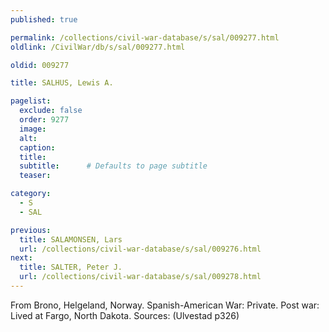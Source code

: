 ```yaml
---
published: true

permalink: /collections/civil-war-database/s/sal/009277.html
oldlink: /CivilWar/db/s/sal/009277.html

oldid: 009277

title: SALHUS, Lewis A.

pagelist:
  exclude: false
  order: 9277
  image: 
  alt:
  caption:
  title:
  subtitle:      # Defaults to page subtitle
  teaser:

category: 
  - S 
  - SAL

previous:
  title: SALAMONSEN, Lars
  url: /collections/civil-war-database/s/sal/009276.html  
next:
  title: SALTER, Peter J.
  url: /collections/civil-war-database/s/sal/009278.html   
---
```

From Brono, Helgeland, Norway. Spanish-American War: Private. Post war: Lived at Fargo, North Dakota. Sources: (Ulvestad p326)